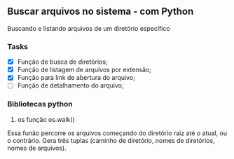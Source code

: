 ## Buscar arquivos no sistema - com Python
Buscando e listando arquivos de um diretório específico

### Tasks

- [x] Função de busca de diretórios;
- [x] Função de listagem de arquivos por extensão;
- [x] Função para link de abertura do arquivo;
- [ ] Função de detalhamento do arquivo;

### Bibliotecas python

1. os função os.walk()

Essa funão percorre os arquivos começando do diretório raiz até o atual, ou o contrário. Gera três tuplas (caminho de diretório, nomes de diretórios, nomes de arquivos).
